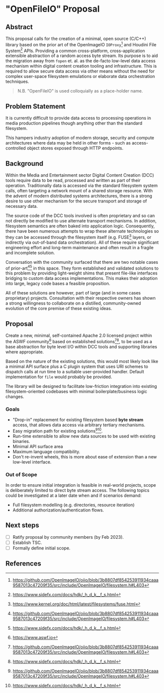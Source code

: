 # "OpenFileIO" Proposal

## Abstract

This proposal calls for the creation of a minimal, open source (C/C++)
library based on the prior art of the OpenImageIO `IOProxy`[^1] and
Houdini File System[^2] APIs. Providing a common cross-platform,
cross-application extensible abstraction of a random access byte stream.
Its purpose is to aid the migration away from `fopen` et. al. as the
de-facto low-level data access mechanism within digital content creation
tooling and infrastructure. This is required to allow secure data access
via other means without the need for complex user-space filesystem
emulations or elaborate data orchestration techniques.

> N.B. "OpenFileIO" is used colloquially as a place-holder name.

## Problem Statement

It is currently difficult to provide data access to processing
operations in media production pipelines though anything other than the
standard filesystem.

This hampers industry adoption of modern storage, security and compute
architectures where data may be held in other forms - such as
access-controlled object stores exposed through HTTP endpoints.

## Background

Within the Media and Entertainment sector Digital Content Creation (DCC)
tools require data to be read, processed and written as part of their
operation. Traditionally data is accessed via the standard filesystem
system calls, often targeting a network mount of a shared storage
resource. With the advent of modern distributed systems architectures,
there is a strong desire to use other mechanism for the secure
transport and storage of necessary data.

The source code of the DCC tools involved is often proprietary and so
can not directly be modified to use alternate transport mechanisms. In
addition, filesystem semantics are often baked into application logic.
Consequently, there have been numerous attempts to wrap these alternate
technologies so they can be accessed through the filesystem itself (e.g.
FUSE[^3] layers, or indirectly via out-of-band data orchestration). All
of these require significant engineering effort and long-term
maintenance and often result in a fragile and incomplete solution.

Conversation with the community surfaced that there are two notable
cases of prior-art[^1][^2] in this space. They form established and
validated solutions to this problem by providing light-weight shims that
present file-like interfaces bridging to custom data access
implementations. This makes their adoption into large, legacy code bases
a feasible proposition.

All of these solutions are however, part of large (and in some cases
proprietary) projects. Consultation with their respective owners has
shown a strong willingness to collaborate on a distilled,
community-owned evolution of the core premise of these existing ideas.

## Proposal

Create a new, minimal, self-contained Apache 2.0 licensed project within
the ASWF community[^4] based on established solutions[^1][^2], to be
used as a base abstraction for byte level I/O within DCC tools and
supporting libraries where appropriate.

Based on the nature of the existing solutions, this would most likely
look like a minimal API surface plus a C plugin system that uses URI
schemes to dispatch calls at run time to a suitable user-provided
handler. Default implementation for `file` would probably be provided.

The library will be designed to facilitate low-friction integration into
existing filesystem-oriented codebases with minimal boilerplate/business
logic changes.

### Goals

- "Drop-in" replacement for existing filesystem based **byte stream**
  access, that allows data access via arbitrary tertiary mechanisms.
- Easy migration path for existing solutions[^1][^2].
- Run-time extensible to allow new data sources to be used with existing
  binaries.
- Minimal API surface area
- Maximum language compatibility.
- Don't re-invent wheels, this is more about ease of extension than a
  new low-level interface.

### Out of Scope

In order to ensure initial integration is feasible in real-world
projects, scope is deliberately limited to direct byte stream access.
The following topics could be investigated at a later date when and if
scenarios demand:

- Full filesystem modelling (e.g. directories, resource iteration)
- Additional authorization/authentication flows.

## Next steps

- [ ] Ratify proposal by community members (by Feb 2023).
- [ ] Establish TSC.
- [ ] Formally define initial scope.

## References

[^1]: https://github.com/OpenImageIO/oiio/blob/3b8807df854253911934caaa9587013c47209f35/src/include/OpenImageIO/filesystem.h#L403
[^2]: https://www.sidefx.com/docs/hdk/_h_d_k__f_s.html
[^3]: https://www.kernel.org/doc/html/latest/filesystems/fuse.html
[^4]: https://www.aswf.io

